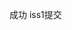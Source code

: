 <!--
 * @Author: your name
 * @Date: 2019-12-30 08:49:08
 * @LastEditTime : 2019-12-30 08:57:49
 * @LastEditors  : Please set LastEditors
 * @Description: In User Settings Edit
 * @FilePath: \project\README.md
 -->
成功 iss1提交